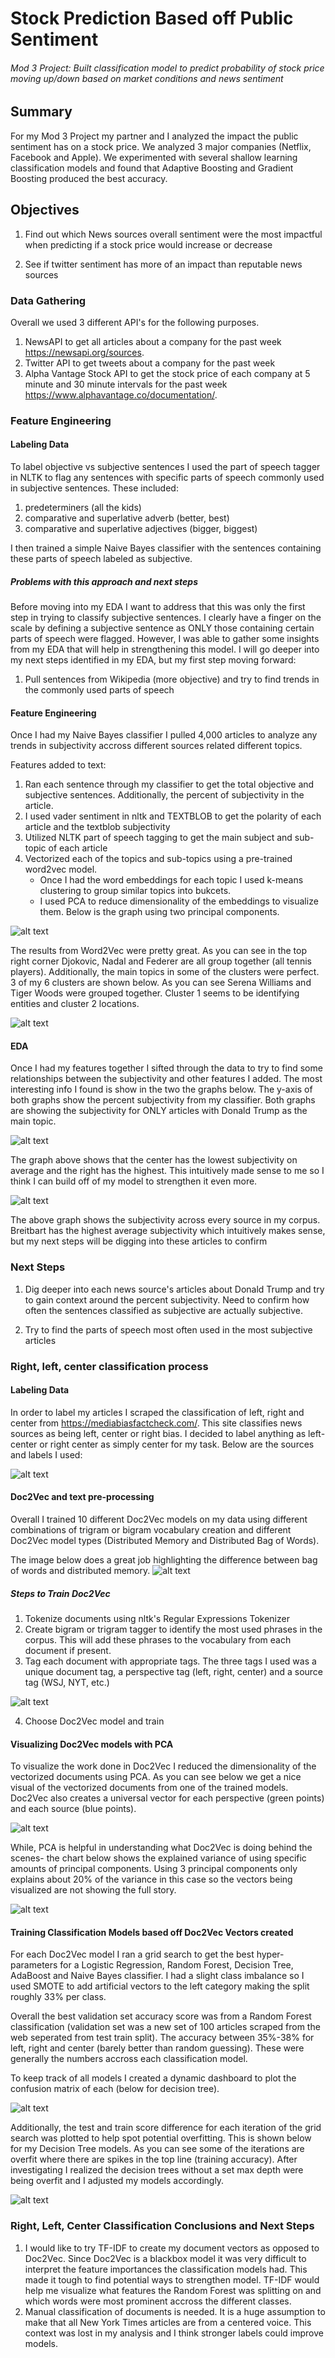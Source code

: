 # Stock Prediction Based off Public Sentiment

###### Mod 3 Project: Built classification model to predict probability of stock price moving up/down based on market conditions and news sentiment


## Summary
For my Mod 3 Project my partner and I analyzed the impact the public sentiment has on a stock price. We analyzed 3 major companies (Netflix, Facebook and Apple). We experimented with several shallow learning classification models and found that Adaptive Boosting and Gradient Boosting produced the best accuracy.


## Objectives
1. Find out which News sources overall sentiment were the most impactful when predicting if a stock price would increase or decrease

2. See if twitter sentiment has more of an impact than reputable news sources


### Data Gathering
Overall we used 3 different API's for the following purposes.
  1. NewsAPI to get all articles about a company for the past week https://newsapi.org/sources.
  2. Twitter API to get tweets about a company for the past week
  3. Alpha Vantage Stock API to get the stock price of each company at 5 minute and 30 minute intervals for the past week https://www.alphavantage.co/documentation/.

<!-- Our data was very limited due the fact that you can only pull tweets for the past week if using the free membership of twitter's API. We identify that our models are overfit even when using cross validation as we had very high dimensionality post feature engineering but only a weeks worth of data points.  -->

### Feature Engineering

#### Labeling Data

To label objective vs subjective sentences I used the part of speech tagger in NLTK to flag any sentences with specific parts of speech commonly used in subjective sentences. These included:
1. predeterminers (all the kids)
2. comparative and superlative adverb (better, best)
3. comparative and superlative adjectives (bigger, biggest)

I then trained a simple Naive Bayes classifier with the sentences containing these parts of speech labeled as subjective.

##### Problems with this approach and next steps
Before moving into my EDA I want to address that this was only the first step in trying to classify subjective sentences. I clearly have a finger on the scale by defining a subjective sentence as ONLY those containing certain parts of speech were flagged. However, I was able to gather some insights from my EDA that will help in strengthening this model. I will go deeper into my next steps identified in my EDA, but my first step moving forward:

  1. Pull sentences from Wikipedia (more objective) and try to find trends in the commonly used parts of speech

#### Feature Engineering

Once I had my Naive Bayes classifier I pulled 4,000 articles to analyze any trends in subjectivity accross different sources related different topics.

Features added to text:

1. Ran each sentence through my classifier to get the total objective and subjective sentences. Additionally, the percent of subjectivity in the article.
2. I used vader sentiment in nltk and TEXTBLOB to get the polarity of each article and the textblob subjectivity
3. Utilized NLTK part of speech tagging to get the main subject and sub-topic of each article
4. Vectorized each of the topics and sub-topics using a pre-trained word2vec model.
    + Once I had the word embeddings for each topic I used k-means clustering to group similar topics into bukcets.
    + I used PCA to reduce dimensionality of the embeddings to visualize them. Below is the graph using two principal components.

![alt text](https://github.com/mrethana/news_bias_final/blob/master/Screenshots/w2v.png?raw=True)

The results from Word2Vec were pretty great. As you can see in the top right corner Djokovic, Nadal and Federer are all group together (all tennis players). Additionally, the main topics in some of the clusters were perfect. 3 of my 6 clusters are shown below. As you can see Serena Williams and Tiger Woods were grouped together. Cluster 1 seems to be identifying entities and cluster 2 locations.

![alt text](https://github.com/mrethana/news_bias_final/blob/master/Screenshots/clusters.png?raw=True)

#### EDA

Once I had my features together I sifted through the data to try to find some relationships between the subjectivity and other features I added. The most interesting info I found is show in the two the graphs below. The y-axis of both graphs show the percent subjectivity from my classifier. Both graphs are showing the subjectivity for ONLY  articles with Donald Trump as the main topic.

![alt text](https://github.com/mrethana/news_bias_final/blob/master/Screenshots/rlc.png?raw=True)

The graph above shows that the center has the lowest subjectivity on average and the right has the highest. This intuitively made sense to me so I think I can build off of my model to strengthen it even more.

![alt text](https://github.com/mrethana/news_bias_final/blob/master/Screenshots/sources.png?raw=True)

The above graph shows the subjectivity across every source in my corpus. Breitbart has the highest average subjectivity which intuitively makes sense, but my next steps will be digging into these articles to confirm

### Next Steps

1. Dig deeper into each news source's articles about Donald Trump and try to gain context around the percent subjectivity. Need to confirm how often the sentences classified as subjective are actually subjective.

2. Try to find the parts of speech most often used in the most subjective articles


### Right, left, center classification process

#### Labeling Data

In order to label my articles I scraped the classification of left, right and center from https://mediabiasfactcheck.com/. This site classifies news sources as being left, center or right bias. I decided to label anything as left-center or right center as simply center for my task. Below are the sources and labels I used:

![alt text](https://github.com/mrethana/news_bias_final/blob/master/Screenshots/labels.png?raw=True)

#### Doc2Vec and text pre-processing

Overall I trained 10 different Doc2Vec models on my data using different combinations of trigram or bigram vocabulary creation and different Doc2Vec model types (Distributed Memory and Distributed Bag of Words).

The image below does a great job highlighting the difference between bag of words and distributed memory.
![alt text](https://github.com/mrethana/news_bias_final/blob/master/Screenshots/d2v.png?raw=True)

##### Steps to Train Doc2Vec
1. Tokenize documents using nltk's Regular Expressions Tokenizer
2. Create bigram or trigram tagger to identify the most used phrases in the corpus. This will add these phrases to the vocabulary from each document if present.
3. Tag each document with appropriate tags. The three tags I used was a unique document tag, a perspective tag (left, right, center) and a source tag (WSJ, NYT, etc.)

![alt text](https://github.com/mrethana/news_bias_final/blob/master/Screenshots/pre.png?raw=True)

4. Choose Doc2Vec model and train

#### Visualizing Doc2Vec models with PCA

To visualize the work done in Doc2Vec I reduced the dimensionality of the vectorized documents using PCA. As you can see below we get a nice visual of the vectorized documents from one of the trained models. Doc2Vec also creates a universal vector for each perspective (green points) and each source (blue points).

![alt text](https://github.com/mrethana/news_bias_final/blob/master/Screenshots/viz.png?raw=True)

While, PCA is helpful in understanding what Doc2Vec is doing behind the scenes- the chart below shows the explained variance of using specific amounts of principal components. Using 3 principal components only explains about 20% of the variance in this case so the vectors being visualized are not showing the full story.

![alt text](https://github.com/mrethana/news_bias_final/blob/master/Screenshots/pca.png?raw=True)

#### Training Classification Models based off Doc2Vec Vectors created

For each Doc2Vec model I ran a grid search to get the best hyper-parameters for a Logistic Regression, Random Forest, Decision Tree, AdaBoost and Naive Bayes classifier. I had a slight class imbalance so I used SMOTE to add artificial vectors to the left category making the split roughly 33% per class.

Overall the best validation set accuracy score was from a Random Forest classification (validation set was a new set of 100 articles scraped from the web seperated from test train split). The accuracy between 35%-38% for left, right and center (barely better than random guessing). These were generally the numbers accross each classification model.

To keep track of all models I created a dynamic dashboard to plot the confusion matrix of each (below for decision tree).

![alt text](https://github.com/mrethana/news_bias_final/blob/master/Screenshots/cm.png?raw=True)


Additionally, the test and train score difference for each iteration of the grid search was plotted to help spot potential overfitting. This is shown below for my Decision Tree models. As you can see some of the iterations are overfit where there are spikes in the top line (training accuracy). After investigating I realized the decision trees without a set max depth were being overfit and I adjusted my models accordingly.

![alt text](https://github.com/mrethana/news_bias_final/blob/master/Screenshots/grid.png?raw=True)

### Right, Left, Center Classification Conclusions and Next Steps
1. I would like to try TF-IDF to create my document vectors as opposed to Doc2Vec. Since Doc2Vec is a blackbox model it was very difficult to interpret the feature importances the classification models had. This made it tough to find potential ways to strengthen model. TF-IDF would help me visualize what features the Random Forest was splitting on and which words were most prominent accross the different classes.
2. Manual classification of documents is needed. It is a huge assumption to make that all New York Times articles are from a centered voice. This context was lost in my analysis and I think stronger labels could improve models.
